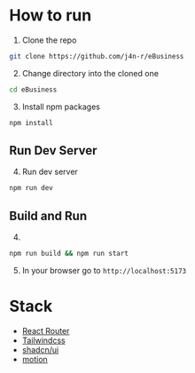 # How to run 

1. Clone the repo
```bash
git clone https://github.com/j4n-r/eBusiness
```

2. Change directory into the cloned one
``` bash
cd eBusiness
```

3. Install npm packages
``` bash
npm install
```

## Run Dev Server
4. Run dev server
``` bash
npm run dev
```

## Build and Run 
4. 
``` bash
npm run build && npm run start
```


5. In your browser go to `http://localhost:5173`

# Stack 
- [React Router](https://reactrouter.com/home)
- [Tailwindcss](https://tailwindcss.com/)
- [shadcn/ui](https://ui.shadcn.com/)
- [motion](https://motion.dev/)
